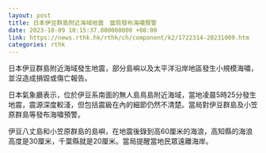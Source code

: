 ```yaml
---
layout: post
title: 日本伊豆群島附近海域地震　當局發布海嘯預警
date: 2023-10-09 10:15:37.000000000 +08:00
link: https://news.rthk.hk/rthk/ch/component/k2/1722314-20231009.htm
categories: rthk
---
```


日本伊豆群島附近海域發生地震，部分島嶼以及太平洋沿岸地區發生小規模海嘯，並沒造成損毀或傷亡報告。

日本氣象廳表示，位於伊豆系南面的無人島鳥島附近海域，當地凌晨5時25分發生地震，震源深度較淺，但包括震級在內的細節仍然不清楚。當局對伊豆群島及小笠原群島等發布海嘯預警。

伊豆八丈島和小笠原群島的島嶼，在地震後錄到高60厘米的海浪，高知縣的海浪高度是30厘米，千葉縣就是20厘米。當局提醒當地民眾遠離海岸。

